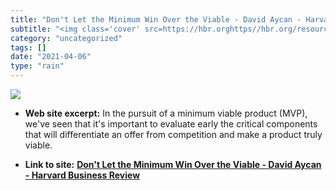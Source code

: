```yaml
---
title: "Don't Let the Minimum Win Over the Viable - David Aycan - Harvard Business Review"
subtitle: "<img class='cover' src=https://hbr.orghttps//hbr.org/resources/images/hbr_opengraph_940x490.png>"
category: "uncategorized"
tags: []
date: "2021-04-06"
type: "rain"
---
```

<img class="cover" src=https://hbr.orghttps//hbr.org/resources/images/hbr_opengraph_940x490.png>



* **Web site excerpt:** In the pursuit of a minimum viable product (MVP), we've seen that it's important to evaluate early the critical components that will differentiate an offer from competition and make a product truly viable.

* **Link to site:** **[Don't Let the Minimum Win Over the Viable - David Aycan - Harvard Business Review](http://blogs.hbr.org/cs/2012/05/dont_let_the_minimum_win_over.html)**